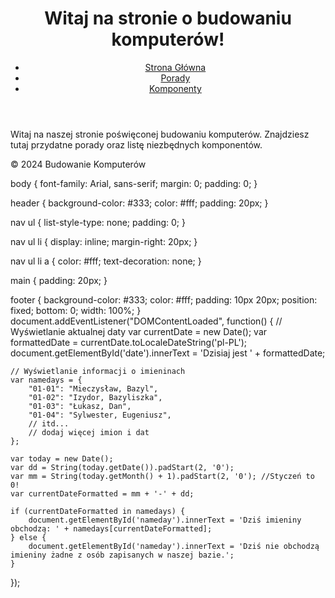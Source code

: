 <!DOCTYPE html>
<html lang="pl">
<head>
    <meta charset="UTF-8">
    <meta name="viewport" content="width=device-width, initial-scale=1.0">
    <title>Budowanie Komputerów</title>
    <link rel="stylesheet" href="styles.css">
</head>
<body>
    <header>
        <h1>Witaj na stronie o budowaniu komputerów!</h1>
        <nav>
            <ul>
                <li><a href="index.html">Strona Główna</a></li>
                <li><a href="porady.html">Porady</a></li>
                <li><a href="komponenty.html">Komponenty</a></li>
            </ul>
        </nav>
    </header>
    <main>
        <p>Witaj na naszej stronie poświęconej budowaniu komputerów. Znajdziesz tutaj przydatne porady oraz listę niezbędnych komponentów.</p>
        <p id="date"></p>
        <p id="nameday"></p>
    </main>
    <footer>
        <p>&copy; 2024 Budowanie Komputerów</p>
    </footer>
    <script src="scripts.js"></script>
</body>
</html>
body {
    font-family: Arial, sans-serif;
    margin: 0;
    padding: 0;
}

header {
    background-color: #333;
    color: #fff;
    padding: 20px;
}

nav ul {
    list-style-type: none;
    padding: 0;
}

nav ul li {
    display: inline;
    margin-right: 20px;
}

nav ul li a {
    color: #fff;
    text-decoration: none;
}

main {
    padding: 20px;
}

footer {
    background-color: #333;
    color: #fff;
    padding: 10px 20px;
    position: fixed;
    bottom: 0;
    width: 100%;
}
document.addEventListener("DOMContentLoaded", function() {
    // Wyświetlanie aktualnej daty
    var currentDate = new Date();
    var formattedDate = currentDate.toLocaleDateString('pl-PL');
    document.getElementById('date').innerText = 'Dzisiaj jest ' + formattedDate;

    // Wyświetlanie informacji o imieninach
    var namedays = {
        "01-01": "Mieczysław, Bazyl",
        "01-02": "Izydor, Bazyliszka",
        "01-03": "Łukasz, Dan",
        "01-04": "Sylwester, Eugeniusz",
        // itd...
        // dodaj więcej imion i dat
    };

    var today = new Date();
    var dd = String(today.getDate()).padStart(2, '0');
    var mm = String(today.getMonth() + 1).padStart(2, '0'); //Styczeń to 0!
    var currentDateFormatted = mm + '-' + dd;

    if (currentDateFormatted in namedays) {
        document.getElementById('nameday').innerText = 'Dziś imieniny obchodzą: ' + namedays[currentDateFormatted];
    } else {
        document.getElementById('nameday').innerText = 'Dziś nie obchodzą imieniny żadne z osób zapisanych w naszej bazie.';
    }
});
